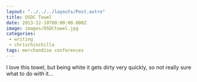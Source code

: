 ```yaml
---
layout: "../../../layouts/Post.astro"
title: OSDC Towel
date: 2013-12-10T00:00:00.000Z
image: images/OSDCtowel.jpg
categories:
 - writing
 - chrischinchilla
tags: merchandise conferences
---
```


I love this towel, but being white it gets dirty very quickly, so not really sure what to do with it...
